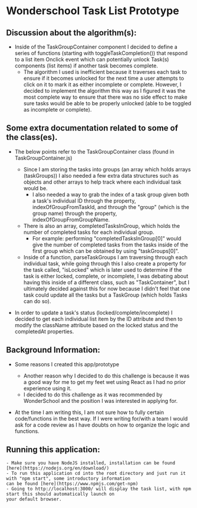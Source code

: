 # Wonderschool Task List Prototype

## Discussion about the algorithm(s):
- Inside of the TaskGroupContainer component I decided to define a series of functions (starting with 
toggleTaskCompletion()) that respond to a list item Onclick event which can potentially unlock Task(s) components 
(list items) if another task becomes complete.
	- The algorithm I used is inefficient because it traverses each task to ensure if it becomes unlocked for the next 
	time a user attempts to click on it to mark it as either incomplete or complete. However, I decided to implement 
	the algorithm this way as I figured it was the most complete way to ensure that there was no side effect to make 
	sure tasks would be able to be properly unlocked (able to be toggled as incomplete or complete).

## Some extra documentation related to some of the class(es).
- The below points refer to the TaskGroupContainer class (found in TaskGroupContainer.js)
    - Since I am storing the tasks into groups (an array which holds arrays (taskGroups)) I also needed a few extra data
    structures such as objects and other arrays to help track where each individual task would be.
        - I also needed a way to grab the index of a task group given both a task's individual ID through the property,
        indexOfGroupFromTaskId, and through the "group" (which is the group name) through the property, 
        indexOfGroupFromGroupName.
    - There is also an array, completedTasksInGroup, which holds the number of completed tasks for each individual group.
        - For example: performing "completedTasksInGroup[0]" would give the number of completed tasks from the tasks 
        inside of the first group which can be obtained by using "taskGroups[0]".
   - Inside of a function, parseTaskGroups I am traversing through each individual task, while going through this I also
   create a property for the task called, "isLocked" which is later used to determine if the task is either locked,
   complete, or incomplete, I was debating about having this inside of a different class, such as "TaskContainer", but
   I ultimately decided against this for now because I didn't feel that one task could update all the tasks but
   a TaskGroup (which holds Tasks can do so).     
   
- In order to update a task's status (locked/complete/incomplete) I decided to get each individual list item by the ID
attribute and then to modify the className attribute based on the locked status and the completedAt properties.
		
## Background Information:
- Some reasons I created this app/prototype
	- Another reason why I decided to do this challenge is because it was a good way for me to get my feet wet using
	React as I had no prior experience using it.
	- I decided to do this challenge as it was recommended by WonderSchool and the position I was interested in
	applying for.
	
- At the time I am writing this, I am not sure how to fully certain code/functions in the best way. If I were writing
for/with a team I would ask for a code review as I have doubts on how to organize the logic and functions.

## Running this application:
    - Make sure you have NodeJS installed, installation can be found [here](https://nodejs.org/en/download/)
	- To run this application cd into the root directory and just run it with "npm start", some introductory information
	can be found [here](https://www.npmjs.com/get-npm)
	- Going to http://localhost:3000/ will display the task list, with npm start this should automatically launch on
	your default browser.